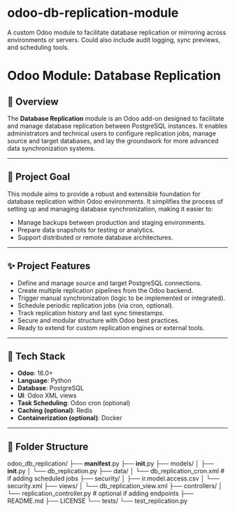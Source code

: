 # odoo-db-replication-module
A custom Odoo module to facilitate database replication or mirroring across environments or servers. Could also include audit logging, sync previews, and scheduling tools.

# Odoo Module: Database Replication

## 📌 Overview

The **Database Replication** module is an Odoo add-on designed to facilitate and manage database replication between PostgreSQL instances. It enables administrators and technical users to configure replication jobs, manage source and target databases, and lay the groundwork for more advanced data synchronization systems.

---

## 🎯 Project Goal

This module aims to provide a robust and extensible foundation for database replication within Odoo environments. It simplifies the process of setting up and managing database synchronization, making it easier to:

- Manage backups between production and staging environments.
- Prepare data snapshots for testing or analytics.
- Support distributed or remote database architectures.

---

## ✨ Project Features

- Define and manage source and target PostgreSQL connections.
- Create multiple replication pipelines from the Odoo backend.
- Trigger manual synchronization (logic to be implemented or integrated).
- Schedule periodic replication jobs (via cron, optional).
- Track replication history and last sync timestamps.
- Secure and modular structure with Odoo best practices.
- Ready to extend for custom replication engines or external tools.

---

## 🧰 Tech Stack

- **Odoo**: 16.0+
- **Language**: Python
- **Database**: PostgreSQL
- **UI**: Odoo XML views
- **Task Scheduling**: Odoo cron (optional)
- **Caching (optional)**: Redis
- **Containerization (optional)**: Docker

---

## 📁 Folder Structure

odoo_db_replication/
├── __manifest__.py
├── __init__.py
├── models/
│   ├── __init__.py
│   └── db_replication.py
├── data/
│   └── db_replication_cron.xml  # if adding scheduled jobs
├── security/
│   ├── ir.model.access.csv
│   └── security.xml
├── views/
│   └── db_replication_view.xml
├── controllers/
│   └── replication_controller.py  # optional if adding endpoints
├── README.md
├── LICENSE
└── tests/
    └── test_replication.py
